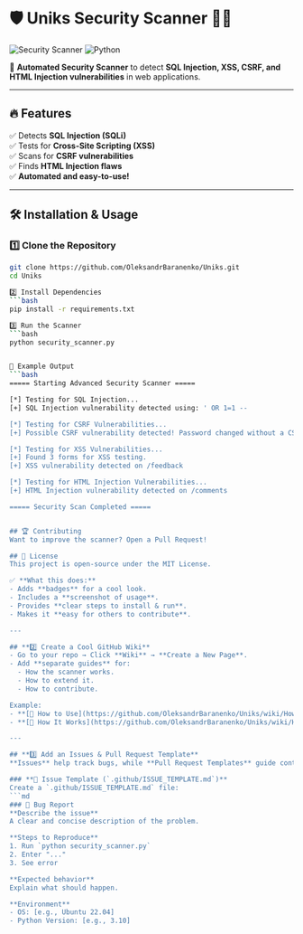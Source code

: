 # 🛡️ Uniks Security Scanner 🕵️‍♂️

![Security Scanner](https://img.shields.io/badge/Security-Scanner-blue?style=for-the-badge)
![Python](https://img.shields.io/badge/Made%20with-Python-ff69b4?style=for-the-badge)

🚀 **Automated Security Scanner** to detect **SQL Injection, XSS, CSRF, and HTML Injection vulnerabilities** in web applications.

---

## 🔥 Features
✅ Detects **SQL Injection (SQLi)**  
✅ Tests for **Cross-Site Scripting (XSS)**  
✅ Scans for **CSRF vulnerabilities**  
✅ Finds **HTML Injection flaws**  
✅ **Automated and easy-to-use!**

---

## 🛠️ Installation & Usage

### **1️⃣ Clone the Repository**
```bash
git clone https://github.com/OleksandrBaranenko/Uniks.git
cd Uniks

2️⃣ Install Dependencies
```bash
pip install -r requirements.txt

3️⃣ Run the Scanner
```bash
python security_scanner.py


🎯 Example Output
```bash
===== Starting Advanced Security Scanner =====

[*] Testing for SQL Injection...
[+] SQL Injection vulnerability detected using: ' OR 1=1 --

[*] Testing for CSRF Vulnerabilities...
[+] Possible CSRF vulnerability detected! Password changed without a CSRF token.

[*] Testing for XSS Vulnerabilities...
[+] Found 3 forms for XSS testing.
[+] XSS vulnerability detected on /feedback

[*] Testing for HTML Injection Vulnerabilities...
[+] HTML Injection vulnerability detected on /comments

===== Security Scan Completed =====


## 🏆 Contributing
Want to improve the scanner? Open a Pull Request!

## 📜 License
This project is open-source under the MIT License.

✅ **What this does:**
- Adds **badges** for a cool look.
- Includes a **screenshot of usage**.
- Provides **clear steps to install & run**.
- Makes it **easy for others to contribute**.

---

## **2️⃣ Create a Cool GitHub Wiki**
- Go to your repo → Click **Wiki** → **Create a New Page**.
- Add **separate guides** for:
  - How the scanner works.
  - How to extend it.
  - How to contribute.

Example:
- **[🔗 How to Use](https://github.com/OleksandrBaranenko/Uniks/wiki/How-to-Use)**
- **[🔗 How It Works](https://github.com/OleksandrBaranenko/Uniks/wiki/How-It-Works)**

---

## **3️⃣ Add an Issues & Pull Request Template**
**Issues** help track bugs, while **Pull Request Templates** guide contributors.

### **📌 Issue Template (`.github/ISSUE_TEMPLATE.md`)**
Create a `.github/ISSUE_TEMPLATE.md` file:
```md
### 🐛 Bug Report
**Describe the issue**
A clear and concise description of the problem.

**Steps to Reproduce**
1. Run `python security_scanner.py`
2. Enter "..."
3. See error

**Expected behavior**
Explain what should happen.

**Environment**
- OS: [e.g., Ubuntu 22.04]
- Python Version: [e.g., 3.10]


